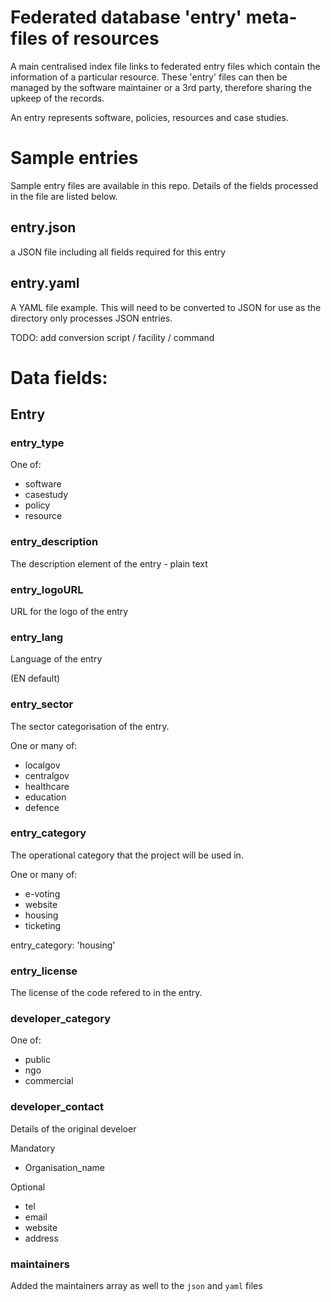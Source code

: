# Federated database 'entry' meta-files of resources

A main centralised index file links to federated entry files which contain the information of a particular resource. These 'entry' files can then be managed by the software maintainer or a 3rd party, therefore sharing the upkeep of the records.

An entry represents software, policies, resources and case studies.

# Sample entries

Sample entry files are available in this repo. Details of the fields processed in the file are listed below.

## entry.json

a JSON file including all fields required for this entry

## entry.yaml

A YAML file example. This will need to be converted to JSON for use as the directory only processes JSON entries.

TODO: add conversion script / facility / command

# Data fields:

## Entry

### entry_type

One of:

- software
- casestudy
- policy
- resource

### entry_description

The description element of the entry - plain text

### entry_logoURL

URL for the logo of the entry

### entry_lang

Language of the entry

(EN default)

### entry_sector

The sector categorisation of the entry.

One or many of:

- localgov
- centralgov
- healthcare
- education
- defence

### entry_category

The operational category that the project will be used in.

One or many of:

- e-voting
- website
- housing
- ticketing

entry_category: 'housing'

### entry_license

The license of the code refered to in the entry.

### developer_category

One of:

- public
- ngo
- commercial

### developer_contact

Details of the original develoer

Mandatory

- Organisation_name

Optional

- tel
- email
- website
- address

### maintainers

Added the maintainers array as well to the `json` and `yaml` files
